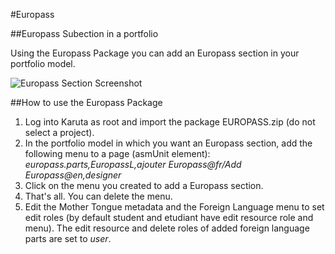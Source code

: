 #Europass

##Europass Subection in a portfolio

Using the Europass Package you can add an Europass section in your portfolio model.

![Europass Section Screenshot](https://github.com/karutaproject/karuta-templates/blob/master/Europass/EuropassScreenshot.jpg "Europass Section Screenshot")

##How to use the Europass Package

1. Log into Karuta as root and import the package EUROPASS.zip (do not select a project).
1. In the portfolio model in which you want an Europass section, add the following menu to a page (asmUnit element): 
      *europass.parts,EuropassL,ajouter Europass@fr/Add Europass@en,designer*
1. Click on the menu you created to add a Europass section.
1. That's all. You can delete the menu.
1. Edit the Mother Tongue metadata and the Foreign Language menu to set edit roles (by default student and etudiant have edit resource role and menu). The edit resource and delete roles of added foreign language parts are set to *user*.

